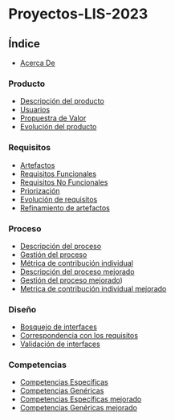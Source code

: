 # Proyectos-LIS-2023


## Índice
- [Acerca De](https://github.com/Laimlobering/Proyectos-LIS-2023/blob/Primera_entrega/Acerca_de.md)
### Producto
- [Descripción del producto](https://github.com/Laimlobering/Proyectos-LIS-2023/blob/499b7dd4a2f4b7cfb613c44b75bad7fc764715d8/Producto/Descripci%C3%B3n%20de%20producto.md)
- [Usuarios](https://github.com/Laimlobering/Proyectos-LIS-2023/blob/Primera_entrega/Producto/Usuarios.md)
- [Propuestra de Valor](https://github.com/Laimlobering/Proyectos-LIS-2023/blob/Primera_entrega/Producto/Propuesta%20de%20valor.md)
- [Evolución del producto](https://github.com/Laimlobering/Proyectos-LIS-2023/blob/Segunda_entrega/Producto%20(Mejorado)/Evoluci%C3%B3n%20del%20prodcuto.md)
  
### Requisitos
- [Artefactos](https://github.com/Laimlobering/Proyectos-LIS-2023/blob/c96b2b9326be5217ecd8a95a323d7f67be53c948/Requisitos/Artefactos.md)
- [Requisitos Funcionales](https://github.com/Laimlobering/Proyectos-LIS-2023/blob/b1dc616d2b21c72bc3d1bfc936ac175e3bcb9238/Requisitos/Requisitos%20funcionales.md)
- [Requisitos No Funcionales](https://github.com/Laimlobering/Proyectos-LIS-2023/blob/a4f0d36e57a0df0553c5dd08eb3004c1a1b8af46/Requisitos/Requisitos%20no%20funcionales.md)
- [Priorización](https://github.com/Laimlobering/Proyectos-LIS-2023/blob/90aaadfb575cf19ec13ec8e26957972c15452e62/Requisitos/Priorizaci%C3%B3n.md)
- [Evolución de requisitos](https://github.com/Laimlobering/Proyectos-LIS-2023/blob/Segunda_entrega/Requisitos%20(Mejorado)/Evoluci%C3%B3n%20de%20requisitos.md)
- [Refinamiento de artefactos](https://github.com/Laimlobering/Proyectos-LIS-2023/blob/Segunda_entrega/Requisitos%20(Mejorado)/Refinamiento%20de%20artefactos)
### Proceso
- [Descripción del proceso](https://github.com/Laimlobering/Proyectos-LIS-2023/blob/Primera_entrega/Proceso/Descripci%C3%B3n%20del%20proceso.md)
- [Gestión del proceso](https://github.com/Laimlobering/Proyectos-LIS-2023/blob/Primera_entrega/Proceso/Gesti%C3%B3n%20del%20proceso.md)
- [Métrica de contribución individual](https://github.com/Laimlobering/Proyectos-LIS-2023/blob/Primera_entrega/Proceso/M%C3%A9trica%20de%20contribuci%C3%B3n%20individual.md)
- [Descripción del proceso mejorado](https://github.com/Laimlobering/Proyectos-LIS-2023/blob/Segunda_entrega/Proceso%20(Mejorado)/Descripci%C3%B3n%20del%20Proceso.md)
- [Gestión del proceso mejorado](https://github.com/Laimlobering/Proyectos-LIS-2023/blob/Segunda_entrega/Proceso%20(Mejorado)/Gesti%C3%B3n%20del%20Proceso.md))
- [Metrica de contribución individual mejorado](https://github.com/Laimlobering/Proyectos-LIS-2023/blob/Segunda_entrega/Proceso%20(Mejorado)/M%C3%A9trica%20de%20Contribuci%C3%B3n%20Individual.md)
### Diseño
- [Bosquejo de interfaces](https://github.com/Laimlobering/Proyectos-LIS-2023/blob/Segunda_entrega/Dise%C3%B1o%20(Mejorado)/Bosquejos%20de%20interfaces.md)
- [Correspondencia con los requisitos](https://github.com/Laimlobering/Proyectos-LIS-2023/blob/Segunda_entrega/Dise%C3%B1o%20(Mejorado)/Correspondencia%20con%20los%20requisitos.md)
- [Validación de interfaces](https://github.com/Laimlobering/Proyectos-LIS-2023/blob/Segunda_entrega/Dise%C3%B1o%20(Mejorado)/Validaci%C3%B3n%20de%20interfaces.md)
### Competencias
- [Competencias Específicas](https://github.com/Laimlobering/Proyectos-LIS-2023/blob/Primera_entrega/Competencias/Competencias%20Espec%C3%ADficas.md)
- [Competencias Genéricas](https://github.com/Laimlobering/Proyectos-LIS-2023/blob/Primera_entrega/Competencias/Competencias%20Gen%C3%A9ricas.md)
- [Competencias Específicas mejorado](https://github.com/Laimlobering/Proyectos-LIS-2023/blob/Segunda_entrega/Competencias%20(Mejorado)/Competencias%20espec%C3%ADficas.md)
- [Competencias Genéricas mejorado](https://github.com/Laimlobering/Proyectos-LIS-2023/blob/Segunda_entrega/Competencias%20(Mejorado)/Competencias%20gen%C3%A9ricas.md)

